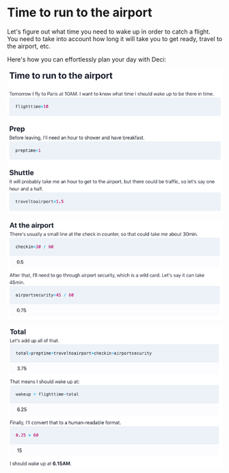 # Time to run to the airport

Let's figure out what time you need to wake up in order to catch a flight. You need to take into account how long it will take you to get ready, travel to the airport, etc.

Here's how you can effortlessly plan your day with Deci:

![](../.gitbook/assets/image%20%284%29.png)

![](../.gitbook/assets/image%20%285%29.png)

![](../.gitbook/assets/image%20%286%29.png)

